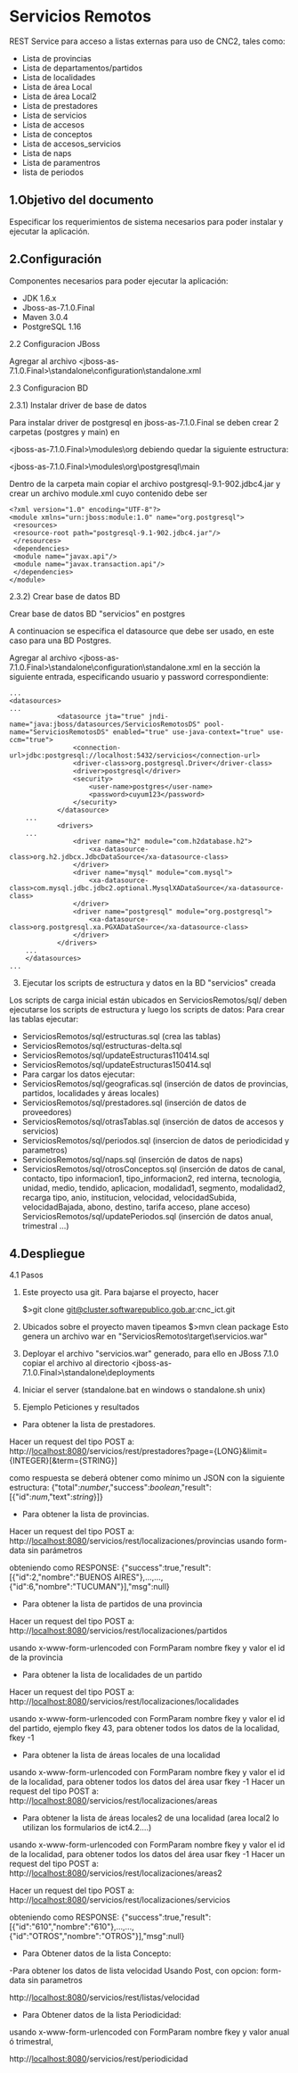 Servicios Remotos
============

REST Service para acceso a listas externas para uso de CNC2, tales como:

- Lista de provincias
- Lista de departamentos/partidos
- Lista de localidades
- Lista de área Local
- Lista de área Local2
- Lista de prestadores
- Lista de servicios
- Lista de accesos
- Lista de conceptos
- Lista de accesos_servicios
- Lista de naps
- Lista de paramentros
- lista de periodos

1.Objetivo del documento 
-------------------------

Especificar los requerimientos de sistema necesarios para poder instalar y ejecutar la aplicación.

2.Configuración
---------------
Componentes necesarios para poder ejecutar la aplicación:
*	JDK 1.6.x
*	Jboss-as-7.1.0.Final
*	Maven 3.0.4
*	PostgreSQL 1.16

2.2	Configuracion JBoss

Agregar al archivo <jboss-as-7.1.0.Final>\standalone\configuration\standalone.xml

2.3	Configuracion BD  

2.3.1) Instalar driver de base de datos

   Para instalar driver de postgresql en jboss-as-7.1.0.Final se deben crear 2 carpetas (postgres y main) en 
   
   <jboss-as-7.1.0.Final>\modules\org  debiendo quedar la siguiente estructura:
   
   <jboss-as-7.1.0.Final>\modules\org\postgresql\main 
   
   Dentro de la carpeta main copiar el archivo postgresql-9.1-902.jdbc4.jar y crear un archivo module.xml cuyo
   contenido debe ser
   
	<?xml version="1.0" encoding="UTF-8"?>
	<module xmlns="urn:jboss:module:1.0" name="org.postgresql">
	 <resources>
	 <resource-root path="postgresql-9.1-902.jdbc4.jar"/>
	 </resources>
	 <dependencies>
	 <module name="javax.api"/>
	 <module name="javax.transaction.api"/>
	 </dependencies>
	</module>
	
2.3.2) Crear base de datos BD

Crear base de datos BD "servicios" en postgres

A continuacion se especifica el datasource que debe ser usado, en este caso para una BD Postgres.

Agregar al archivo <jboss-as-7.1.0.Final>\standalone\configuration\standalone.xml en la sección <datasources> 
la siguiente entrada, especificando usuario y password correspondiente:

	...
	<datasources>
	...
                <datasource jta="true" jndi-name="java:jboss/datasources/ServiciosRemotosDS" pool-name="ServiciosRemotosDS" enabled="true" use-java-context="true" use-ccm="true">
					<connection-url>jdbc:postgresql://localhost:5432/servicios</connection-url>
					<driver-class>org.postgresql.Driver</driver-class>
					<driver>postgresql</driver>
					<security>
						<user-name>postgres</user-name>
						<password>cuyum123</password>
					</security>
				</datasource>
        ...        
                <drivers>
        ...
                    <driver name="h2" module="com.h2database.h2">
                        <xa-datasource-class>org.h2.jdbcx.JdbcDataSource</xa-datasource-class>
                    </driver>
                    <driver name="mysql" module="com.mysql">
                        <xa-datasource-class>com.mysql.jdbc.jdbc2.optional.MysqlXADataSource</xa-datasource-class>
                    </driver>
                    <driver name="postgresql" module="org.postgresql">
                        <xa-datasource-class>org.postgresql.xa.PGXADataSource</xa-datasource-class>
                    </driver>
                </drivers>
        ...        
        </datasources>
	...	 
	
3) Ejecutar los scripts de estructura y datos en la BD "servicios" creada

Los scripts de carga inicial están ubicados en ServiciosRemotos/sql/ deben ejecutarse los scripts de estructura y luego los scripts de datos:
Para crear las tablas ejecutar:
- ServiciosRemotos/sql/estructuras.sql (crea las tablas)
- ServiciosRemotos/sql/estructuras-delta.sql 
- ServiciosRemotos/sql/updateEstructuras110414.sql 
- ServiciosRemotos/sql/updateEstructuras150414.sql
- Para cargar los datos ejecutar:
- ServiciosRemotos/sql/geograficas.sql (inserción de datos de provincias, partidos, localidades y áreas locales)
- ServiciosRemotos/sql/prestadores.sql (inserción de datos de proveedores)
- ServiciosRemotos/sql/otrasTablas.sql (inserción de datos de accesos y servicios)
- ServiciosRemotos/sql/periodos.sql (insercion de datos de periodicidad y parametros)
- ServiciosRemotos/sql/naps.sql (inserción de datos de naps)
- ServiciosRemotos/sql/otrosConceptos.sql (inserción de datos de canal, contacto, tipo informacion1, tipo_informacion2, red interna, tecnologia, unidad, medio, tendido, aplicacion, modalidad1, segmento, modalidad2, recarga tipo, anio, institucion, velocidad, velocidadSubida, velocidadBajada, abono, destino, tarifa acceso, plane acceso)
ServiciosRemotos/sql/updatePeriodos.sql (inserción de datos anual, trimestral ...)


4.Despliegue
------------

4.1 Pasos

1) Este proyecto usa git. Para bajarse el proyecto, hacer 

	$>git clone git@cluster.softwarepublico.gob.ar:cnc_ict.git
	
2) Ubicados sobre el proyecto maven tipeamos
	$>mvn clean package
	Esto genera un archivo war en "ServiciosRemotos\target\servicios.war"
3) Deployar el archivo "servicios.war" generado, para ello
   en JBoss 7.1.0 copiar el archivo al directorio <jboss-as-7.1.0.Final>\standalone\deployments 
4) Iniciar el server (standalone.bat en windows o standalone.sh unix)


5. Ejemplo Peticiones y resultados

* Para obtener la lista de prestadores.

Hacer un request del tipo POST a:
http://<localhost:8080>/servicios/rest/prestadores?page={LONG}&limit={INTEGER}[&term={STRING}]

como respuesta se deberá obtener como mínimo un JSON con la siguiente estructura:
{"total":_number_,"success":_boolean_,"result":[{"id":_num_,"text":_string_}]}


* Para obtener la lista de provincias.

Hacer un request del tipo POST a:
http://<localhost:8080>/servicios/rest/localizaciones/provincias
usando form-data sin parámetros

obteniendo como RESPONSE:
{"success":true,"result":[{"id":2,"nombre":"BUENOS AIRES"},...,...,{"id":6,"nombre":"TUCUMAN"}],"msg":null}


* Para obtener la lista de partidos de una provincia

Hacer un request del tipo POST a:
http://<localhost:8080>/servicios/rest/localizaciones/partidos

usando x-www-form-urlencoded
con FormParam nombre fkey y valor el id de la provincia

* Para obtener la lista de localidades de un partido

Hacer un request del tipo POST a:
http://<localhost:8080>/servicios/rest/localizaciones/localidades

usando x-www-form-urlencoded
con FormParam nombre fkey y valor el id del partido, ejemplo fkey  43,
para obtener todos los datos de la localidad, fkey -1


* Para obtener la lista de áreas locales de una localidad

usando x-www-form-urlencoded
con FormParam nombre fkey y valor el id de la localidad,
para obtener todos los datos del área usar fkey -1
Hacer un request del tipo POST a:
http://<localhost:8080>/servicios/rest/localizaciones/areas

* Para obtener la lista de áreas locales2 de una localidad (area local2 lo utilizan los formularios de ict4.2....)

usando x-www-form-urlencoded
con FormParam nombre fkey y valor el id de la localidad,
para obtener todos los datos del área usar fkey -1
Hacer un request del tipo POST a:
http://<localhost:8080>/servicios/rest/localizaciones/areas2

Hacer un request del tipo POST a:
http://<localhost:8080>/servicios/rest/localizaciones/servicios

obteniendo como RESPONSE:
{"success":true,"result":[{"id":"610","nombre":"610"},...,...,{"id":"OTROS","nombre":"OTROS"}],"msg":null}

* Para Obtener datos de la lista Concepto:


-Para obtener los datos de lista velocidad
Usando Post, con opcion: form-data sin parametros

http://<localhost:8080>/servicios/rest/listas/velocidad

* Para Obtener datos de la lista Periodicidad:

usando x-www-form-urlencoded
con FormParam nombre fkey y valor anual ó trimestral,

http://<localhost:8080>/servicios/rest/periodicidad


